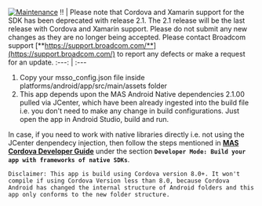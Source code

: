 [![Maintenance](https://img.shields.io/badge/Maintained%3F-no-red.svg)](https://bitbucket.org/lbesson/ansi-colors)
:bangbang: | Please note that Cordova and Xamarin support for the SDK has been deprecated with release 2.1. The 2.1 release will be the last release with Cordova and Xamarin support. Please do not submit any new changes as they are no longer being accepted. Please contact Broadcom support [**https://support.broadcom.com/**](https://support.broadcom.com/) to report any defects or make a request for an update.
:---: | :---
1. Copy your msso_config.json file inside platforms/android/app/src/main/assets folder
2. This app depends upon the MAS Android Native dependencies 2.1.00 pulled via JCenter, which have been already ingested into the build file i.e. you don't need to make any change in build configurations. Just open the app in Android Studio, build and run.

In case, if you need to work with native libraries directly i.e. not using the JCenter denpendecy injection, then follow the steps mentioned in [**MAS Cordova Developer Guide**](https://techdocs.broadcom.com/content/broadcom/techdocs/us/en/ca-enterprise-software/layer7-api-management/mobile-sdk-for-ca-mobile-api-gateway/2-1/Cordova/Cordova_2-1.html) under the section **`Developer Mode: Build your app with frameworks of native SDKs`**.

```
Disclaimer: This app is build using Cordova version 8.0+. It won't compile if using Cordova Version less than 8.0, because Cordova Android has changed the internal structure of Android folders and this app only conforms to the new folder structure.
```